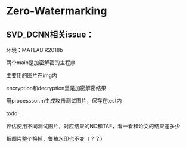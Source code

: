 # Zero-Watermarking
 
## SVD_DCNN相关issue：

环境：MATLAB R2018b

两个main是加密解密的主程序

主要用的图片在img内

encryption和decryption里是加密解密结果

用processsor.m生成攻击测试图片，保存在test内


todo：

评估使用不同测试图片，对应结果的NC和TAF，看一看和论文的结果差多少

把图片整个换掉，鲁棒水印也不变（？？）
